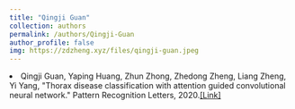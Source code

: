 ```yaml
---
title: "Qingji Guan"
collection: authors
permalink: /authors/Qingji-Guan
author_profile: false
img: https://zdzheng.xyz/files/qingji-guan.jpeg
---
```

 <li> Qingji Guan,  Yaping Huang,  Zhun Zhong,  Zhedong Zheng,  Liang Zheng,  Yi Yang, &quot;Thorax disease classification with attention guided convolutional neural network.&quot; Pattern Recognition Letters, 2020.<a href='https://zdzheng.xyz/publication/Thorax-d2020'>[Link]</a> </li>